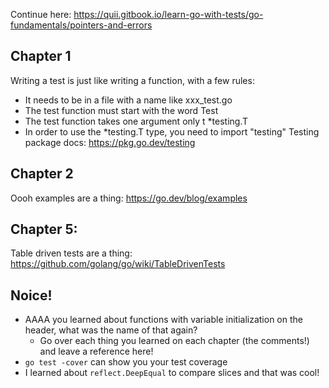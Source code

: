 Continue here: https://quii.gitbook.io/learn-go-with-tests/go-fundamentals/pointers-and-errors

## Chapter 1
Writing a test is just like writing a function, with a few rules: 
- It needs to be in a file with a name like xxx_test.go
- The test function must start with the word Test
- The test function takes one argument only t *testing.T
- In order to use the *testing.T type, you need to import "testing"
Testing package docs: https://pkg.go.dev/testing

## Chapter 2
Oooh examples are a thing: https://go.dev/blog/examples

## Chapter 5:
Table driven tests are a thing: https://github.com/golang/go/wiki/TableDrivenTests

## Noice!
- AAAA you learned about functions with variable initialization on the header, what was the name of that again?
    - Go over each thing you learned on each chapter (the comments!) and leave a reference here!
- `go test -cover` can show you your test coverage 
- I learned about `reflect.DeepEqual` to compare slices and that was cool!